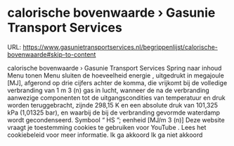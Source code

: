 # calorische bovenwaarde › Gasunie Transport Services

URL: https://www.gasunietransportservices.nl/begrippenlijst/calorische-bovenwaarde#skip-to-content

calorische bovenwaarde › Gasunie Transport Services
Spring naar inhoud
Menu tonen
Menu sluiten
de
hoeveelheid energie
, uitgedrukt in megajoule [MJ], afgerond op drie cijfers achter de komma, die vrijkomt bij de volledige verbranding van 1 m
3
(n)
gas
in lucht, wanneer de na de verbranding aanwezige componenten tot de uitgangscondities van temperatuur en druk worden teruggebracht, zijnde 298,15 K en een absolute druk van 101,325 kPa (1,01325 bar), en waarbij de bij de verbranding gevormde waterdamp wordt gecondenseerd. Symbool “
HS
”; eenheid [MJ/m
3
(n)]
Deze website vraagt je toestemming cookies te gebruiken voor
YouTube
. Lees het
cookiebeleid
voor meer informatie.
Ik ga akkoord
Ik ga niet akkoord